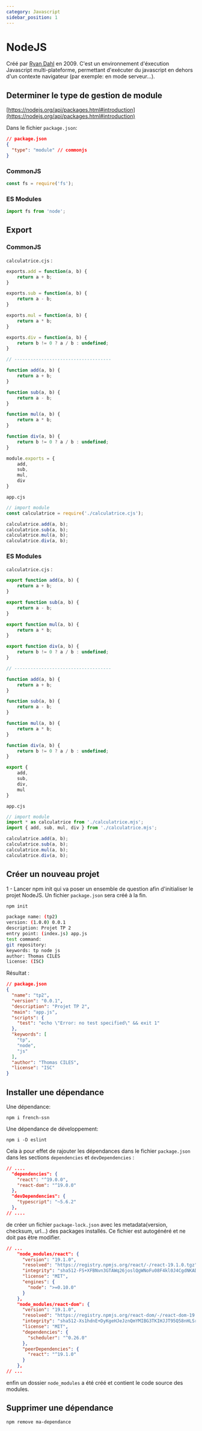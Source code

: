 ```yaml
---
category: Javascript
sidebar_position: 1
---
```


# NodeJS

Créé par [Ryan Dahl](https://en.wikipedia.org/wiki/Ryan_Dahl) en 2009.
C'est un environnement d'éxecution Javascript multi-plateforme, permettant d'exécuter du javascript en dehors d'un contexte navigateur
(par exemple: en mode serveur...).

## Determiner le type de gestion de module
[https://nodejs.org/api/packages.html#introduction](https://nodejs.org/api/packages.html#introduction)

Dans le fichier `package.json`:
```json
// package.json
{
  "type": "module" // commonjs
} 
``` 

### CommonJS
```js
const fs = require('fs');
```

### ES Modules
```js
import fs from 'node';
```

## Export

### CommonJS
`calculatrice.cjs` : 
```js
exports.add = function(a, b) {
    return a + b;
}

exports.sub = function(a, b) {
    return a - b;
}

exports.mul = function(a, b) {
    return a * b;
}

exports.div = function(a, b) {
    return b != 0 ? a / b : undefined;
}

// ------------------------------------

function add(a, b) {
    return a + b;
}

function sub(a, b) {
    return a - b;
}

function mul(a, b) {
    return a * b;
}

function div(a, b) {
    return b != 0 ? a / b : undefined;
}

module.exports = {
    add,
    sub,
    mul,
    div
}
```

`app.cjs`

```js
// import module
const calculatrice = require('./calculatrice.cjs');

calculatrice.add(a, b);
calculatrice.sub(a, b);
calculatrice.mul(a, b);
calculatrice.div(a, b);
```

### ES Modules
`calculatrice.cjs` : 
```js
export function add(a, b) {
    return a + b;
}

export function sub(a, b) {
    return a - b;
}

export function mul(a, b) {
    return a * b;
}

export function div(a, b) {
    return b != 0 ? a / b : undefined;
}

// ------------------------------------

function add(a, b) {
    return a + b;
}

function sub(a, b) {
    return a - b;
}

function mul(a, b) {
    return a * b;
}

function div(a, b) {
    return b != 0 ? a / b : undefined;
}

export {
    add,
    sub,
    div,
    mul
}
```

`app.cjs`

```js
// import module
import * as calculatrice from './calculatrice.mjs';
import { add, sub, mul, div } from './calculatrice.mjs';

calculatrice.add(a, b);
calculatrice.sub(a, b);
calculatrice.mul(a, b);
calculatrice.div(a, b);
```

## Créer un nouveau projet

1 - Lancer npm init qui va poser un ensemble de question afin d'initialiser le projet NodeJS. Un fichier `package.json` sera créé à la fin.

```sh
npm init

package name: (tp2)
version: (1.0.0) 0.0.1
description: Projet TP 2
entry point: (index.js) app.js
test command:
git repository:
keywords: tp node js
author: Thomas CILES
license: (ISC)
```

Résultat :
```json
// package.json
{
  "name": "tp2",
  "version": "0.0.1",
  "description": "Projet TP 2",
  "main": "app.js",
  "scripts": {
    "test": "echo \"Error: no test specified\" && exit 1"
  },
  "keywords": [
    "tp",
    "node",
    "js"
  ],
  "author": "Thomas CILES",
  "license": "ISC"
}
```

## Installer une dépendance

Une dépendance:

`npm i french-ssn`

Une dépendance de développement:

`npm i -D eslint` 

Cela à pour effet de rajouter les dépendances dans le fichier `package.json` dans les sections `dependencies` et `devDependencies` :

```json
// ....
  "dependencies": {
    "react": "^19.0.0",
    "react-dom": "^19.0.0"
  },
  "devDependencies": {
    "typescript": "~5.6.2"
  },
// ....  
```

de créer un fichier `package-lock.json` avec les metadata(version, checksum, url...) des packages installés. Ce fichier est autogénéré et ne doit pas être modifier.

```json
// ...
    "node_modules/react": {
      "version": "19.1.0",
      "resolved": "https://registry.npmjs.org/react/-/react-19.1.0.tgz",
      "integrity": "sha512-FS+XFBNvn3GTAWq26joslQgWNoFu08F4kl0J4CgdNKADkdSGXQyTCnKteIAJy96Br6YbpEU1LSzV5dYtjMkMDg==",
      "license": "MIT",
      "engines": {
        "node": ">=0.10.0"
      }
    },
    "node_modules/react-dom": {
      "version": "19.1.0",
      "resolved": "https://registry.npmjs.org/react-dom/-/react-dom-19.1.0.tgz",
      "integrity": "sha512-Xs1hdnE+DyKgeHJeJznQmYMIBG3TKIHJJT95Q58nHLSrElKlGQqDTR2HQ9fx5CN/Gk6Vh/kupBTDLU11/nDk/g==",
      "license": "MIT",
      "dependencies": {
        "scheduler": "^0.26.0"
      },
      "peerDependencies": {
        "react": "^19.1.0"
      }
    },
// ...    
```

enfin un dossier `node_modules` a été créé et contient le code source des modules.

## Supprimer une dépendance

```sh
npm remove ma-dependance
```
